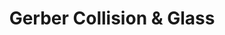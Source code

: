 ---
title: "Gerber Collision & Glass"
url: /kennesaw/gerber-collision-and-glass/
shop: car repair
---